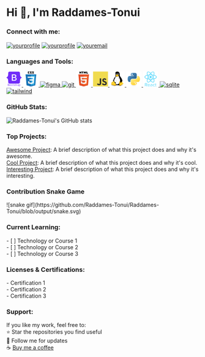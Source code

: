 <h1 align="left">Hi 👋, I'm Raddames-Tonui</h1>

<h3 align="left">Connect with me:</h3>
<p align="left">
<a href="https://linkedin.com/in/yourprofile" target="blank"><img align="center" src="https://cdn.jsdelivr.net/npm/simple-icons@v3/icons/linkedin.svg" alt="yourprofile" height="30" width="40" /></a>
<a href="https://twitter.com/yourprofile" target="blank"><img align="center" src="https://cdn.jsdelivr.net/npm/simple-icons@v3/icons/twitter.svg" alt="yourprofile" height="30" width="40" /></a>
<a href="mailto:youremail@example.com"><img align="center" src="https://cdn.jsdelivr.net/npm/simple-icons@v3/icons/gmail.svg" alt="youremail" height="30" width="40" /></a>
</p>

<h3 align="left">Languages and Tools:</h3>
<p align="left"> 
  <a href="https://getbootstrap.com" target="_blank" rel="noreferrer"> 
    <img src="https://raw.githubusercontent.com/devicons/devicon/master/icons/bootstrap/bootstrap-plain-wordmark.svg" alt="bootstrap" width="40" height="40"/> 
  </a> 
  <a href="https://www.w3schools.com/css/" target="_blank" rel="noreferrer"> 
    <img src="https://raw.githubusercontent.com/devicons/devicon/master/icons/css3/css3-original-wordmark.svg" alt="css3" width="40" height="40"/> 
  </a> 
  <a href="https://www.figma.com/" target="_blank" rel="noreferrer"> 
    <img src="https://www.vectorlogo.zone/logos/figma/figma-icon.svg" alt="figma" width="40" height="40"/> 
  </a> 
  <a href="https://git-scm.com/" target="_blank" rel="noreferrer"> 
    <img src="https://www.vectorlogo.zone/logos/git-scm/git-scm-icon.svg" alt="git" width="40" height="40"/> 
  </a> 
  <a href="https://www.w3.org/html/" target="_blank" rel="noreferrer"> 
    <img src="https://raw.githubusercontent.com/devicons/devicon/master/icons/html5/html5-original-wordmark.svg" alt="html5" width="40" height="40"/> 
  </a> 
  <a href="https://developer.mozilla.org/en-US/docs/Web/JavaScript" target="_blank" rel="noreferrer"> 
    <img src="https://raw.githubusercontent.com/devicons/devicon/master/icons/javascript/javascript-original.svg" alt="javascript" width="40" height="40"/> 
  </a> 
  <a href="https://www.linux.org/" target="_blank" rel="noreferrer"> 
    <img src="https://raw.githubusercontent.com/devicons/devicon/master/icons/linux/linux-original.svg" alt="linux" width="40" height="40"/> 
  </a> 
  <a href="https://www.python.org" target="_blank" rel="noreferrer"> 
    <img src="https://raw.githubusercontent.com/devicons/devicon/master/icons/python/python-original.svg" alt="python" width="40" height="40"/> 
  </a> 
  <a href="https://reactjs.org/" target="_blank" rel="noreferrer"> 
    <img src="https://raw.githubusercontent.com/devicons/devicon/master/icons/react/react-original-wordmark.svg" alt="react" width="40" height="40"/> 
  </a> 
  <a href="https://www.sqlite.org/" target="_blank" rel="noreferrer"> 
    <img src="https://www.vectorlogo.zone/logos/sqlite/sqlite-icon.svg" alt="sqlite" width="40" height="40"/> 
  </a> 
  <a href="https://tailwindcss.com/" target="_blank" rel="noreferrer"> 
    <img src="https://www.vectorlogo.zone/logos/tailwindcss/tailwindcss-icon.svg" alt="tailwind" width="40" height="40"/> 
  </a> 
</p>

<h3 align="left">GitHub Stats:</h3>
<p align="left">
<img src="https://github-readme-stats.vercel.app/api?username=Raddames-Tonui&show_icons=true&theme=radical" alt="Raddames-Tonui's GitHub stats"/>
</p>

<h3 align="left">Top Projects:</h3>
<p align="left">
<a href="https://github.com/Raddames-Tonui/awesome-project">Awesome Project</a>: A brief description of what this project does and why it's awesome.<br>
<a href="https://github.com/Raddames-Tonui/cool-project">Cool Project</a>: A brief description of what this project does and why it's cool.<br>
<a href="https://github.com/Raddames-Tonui/interesting-project">Interesting Project</a>: A brief description of what this project does and why it's interesting.<br>
</p>

<h3 align="left">Contribution Snake Game</h3>
<p align="left">
![snake gif](https://github.com/Raddames-Tonui/Raddames-Tonui/blob/output/snake.svg)
</p>

<h3 align="left">Current Learning:</h3>
<p align="left">
- [ ] Technology or Course 1<br>
- [ ] Technology or Course 2<br>
- [ ] Technology or Course 3
</p>

<h3 align="left">Licenses & Certifications:</h3>
<p align="left">
- Certification 1<br>
- Certification 2<br>
- Certification 3
</p>

<h3 align="left">Support:</h3>
<p align="left">
If you like my work, feel free to:<br>
⭐️ Star the repositories you find useful<br>
💬 Follow me for updates<br>
☕️ <a href="https://www.buymeacoffee.com/yourprofile">Buy me a coffee</a>
</p>
